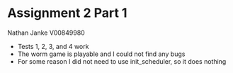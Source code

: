 # Assignment 2 Part 1
Nathan Janke V00849980

- Tests 1, 2, 3, and 4 work
- The worm game is playable and I could not find any bugs
- For some reason I did not need to use init_scheduler, so it does nothing